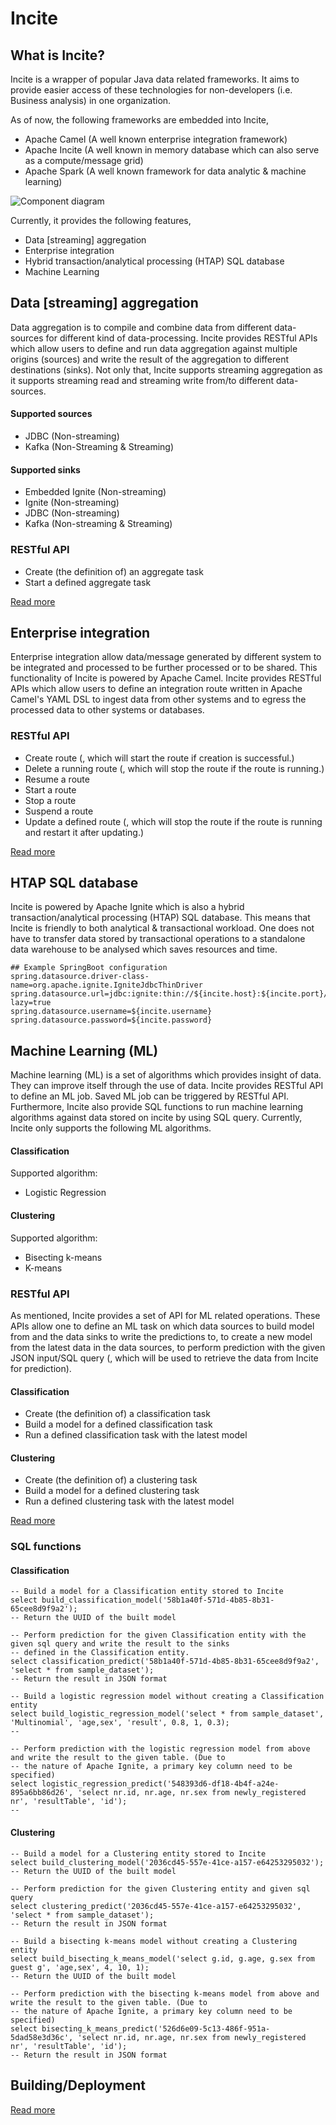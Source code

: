 # Incite

## What is Incite?
Incite is a wrapper of popular Java data related frameworks. It aims to provide easier access of these technologies for 
non-developers (i.e. Business analysis) in one organization.

As of now, the following frameworks are embedded into Incite,
* Apache Camel (A well known enterprise integration framework)
* Apache Incite (A well known in memory database which can also serve as a compute/message grid)
* Apache Spark (A well known framework for data analytic & machine learning)

![Component diagram](./component_diagram.png)

Currently, it provides the following features,

* Data [streaming] aggregation
* Enterprise integration 
* Hybrid transaction/analytical processing (HTAP) SQL database
* Machine Learning

## Data [streaming] aggregation
Data aggregation is to compile and combine data from different data-sources for different kind of data-processing. 
Incite provides RESTful APIs which allow users to define and run data aggregation against multiple origins (sources) 
and write the result of the aggregation to different destinations (sinks). Not only that, Incite supports streaming 
aggregation as it supports streaming read and streaming write from/to different data-sources.

#### Supported sources
* JDBC (Non-streaming)
* Kafka (Non-Streaming & Streaming)

#### Supported sinks
* Embedded Ignite (Non-streaming)
* Ignite (Non-streaming)
* JDBC (Non-streaming)
* Kafka (Non-streaming & Streaming)

### RESTful API

* Create (the definition of) an aggregate task
* Start a defined aggregate task

[Read more](./incite-rs/README.md)

## Enterprise integration
Enterprise integration allow data/message generated by different system to be integrated and processed to be further 
processed or to be shared. This functionality of Incite is powered by Apache Camel. Incite provides RESTful APIs which 
allow users to define an integration route written in Apache Camel's YAML DSL to ingest data from other systems and to 
egress the processed data to other systems or databases. 

### RESTful API

* Create route (, which will start the route if creation is successful.)
* Delete a running route (, which will stop the route if the route is running.)
* Resume a route
* Start a route
* Stop a route
* Suspend a route
* Update a defined route (, which will stop the route if the route is running and restart it after updating.)

[Read more](./incite-rs/README.md)

## HTAP SQL database
Incite is powered by Apache Ignite which is also a hybrid transaction/analytical processing (HTAP) SQL database. 
This means that Incite is friendly to both analytical & transactional workload. One does not have to transfer data 
stored by transactional operations to a standalone data warehouse to be analysed which saves resources and time.

```properties
## Example SpringBoot configuration
spring.datasource.driver-class-name=org.apache.ignite.IgniteJdbcThinDriver
spring.datasource.url=jdbc:ignite:thin://${incite.host}:${incite.port}/incite?lazy=true
spring.datasource.username=${incite.username}
spring.datasource.password=${incite.password}
```

## Machine Learning (ML)
Machine learning (ML) is a set of algorithms which provides insight of data. They can improve itself through the use of 
data. Incite provides RESTful API to define an ML job. Saved ML job can be triggered by RESTful API. Furthermore,
Incite also provide SQL functions to run machine learning algorithms against data stored on incite by using SQL query.
Currently, Incite only supports the following ML algorithms.

#### Classification
Supported algorithm:
* Logistic Regression

#### Clustering
Supported algorithm:
* Bisecting k-means
* K-means

### RESTful API

As mentioned, Incite provides a set of API for ML related operations. These APIs allow one to define an ML task on 
which data sources to build model from and the data sinks to write the predictions to, to create a new model from the 
latest data in the data sources, to perform prediction with the given JSON input/SQL query (, which will be used to 
retrieve the data from Incite for prediction).

#### Classification
* Create (the definition of) a classification task
* Build a model for a defined classification task
* Run a defined classification task with the latest model

#### Clustering
* Create (the definition of) a clustering task
* Build a model for a defined clustering task
* Run a defined clustering task with the latest model

[Read more](./incite-rs/README.md)

### SQL functions

#### Classification
```roomsql
-- Build a model for a Classification entity stored to Incite
select build_classification_model('58b1a40f-571d-4b85-8b31-65cee8d9f9a2');
-- Return the UUID of the built model

-- Perform prediction for the given Classification entity with the given sql query and write the result to the sinks
-- defined in the Classification entity.
select classification_predict('58b1a40f-571d-4b85-8b31-65cee8d9f9a2', 'select * from sample_dataset');
-- Return the result in JSON format

-- Build a logistic regression model without creating a Classification entity
select build_logistic_regression_model('select * from sample_dataset', 'Multinomial', 'age,sex', 'result', 0.8, 1, 0.3);
--

-- Perform prediction with the logistic regression model from above and write the result to the given table. (Due to 
-- the nature of Apache Ignite, a primary key column need to be specified)
select logistic_regression_predict('548393d6-df18-4b4f-a24e-895a6bb86d26', 'select nr.id, nr.age, nr.sex from newly_registered nr', 'resultTable', 'id');
--
```

#### Clustering
```roomsql
-- Build a model for a Clustering entity stored to Incite
select build_clustering_model('2036cd45-557e-41ce-a157-e64253295032');
-- Return the UUID of the built model

-- Perform prediction for the given Clustering entity and given sql query
select clustering_predict('2036cd45-557e-41ce-a157-e64253295032', 'select * from sample_dataset');
-- Return the result in JSON format

-- Build a bisecting k-means model without creating a Clustering entity
select build_bisecting_k_means_model('select g.id, g.age, g.sex from guest g', 'age,sex', 4, 10, 1);
-- Return the UUID of the built model

-- Perform prediction with the bisecting k-means model from above and write the result to the given table. (Due to 
-- the nature of Apache Ignite, a primary key column need to be specified)
select bisecting_k_means_predict('526d6e09-5c13-486f-951a-5dad58e3d36c', 'select nr.id, nr.age, nr.sex from newly_registered nr', 'resultTable', 'id');
-- Return the result in JSON format
```

## Building/Deployment

[Read more](./incite-distro/README.md)